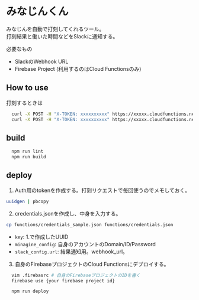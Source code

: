 # みなじんくん

みなじんを自動で打刻してくれるツール。  
打刻結果と働いた時間などをSlackに通知する。

必要なもの
- SlackのWebhook URL
- Firebase Project (利用するのはCloud Functionsのみ)

## How to use

打刻するときは
```sh
  curl -X POST -H "X-TOKEN: xxxxxxxxxx" https://xxxxx.cloudfunctions.net/minagine/start # 勤務開始
  curl -X POST -H "X-TOKEN: xxxxxxxxxx" https://xxxxx.cloudfunctions.net/minagine/end # 勤務終了
```

## build

```sh
  npm run lint
  npm run build
```

## deploy

1. Auth用のtokenを作成する。打刻リクエストで毎回使うのでメモしておく。
```sh
uuidgen | pbcopy
```

2. credentials.jsonを作成し、中身を入力する。
```sh
cp functions/credentials_sample.json functions/credentials.json
```
- `key`: 1.で作成したUUID
- `minagine_config`: 自身のアカウントのDomain/ID/Password
- `slack_config.url`: 結果通知用。webhook_url。

3. 自身のFirebaseプロジェクトのCloud Functionsにデプロイする。
```sh
  vim .firebasrc # 自身のFirebaseプロジェクトのIDを書く
  firebase use {your firebase project id}
```

```sh
  npm run deploy
```
